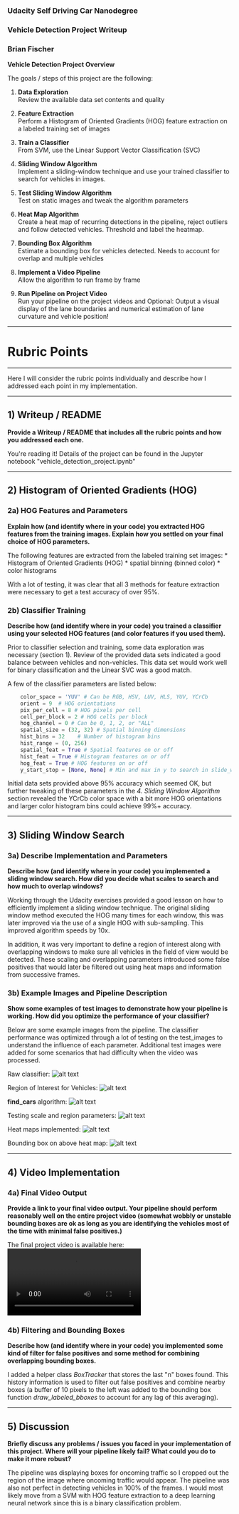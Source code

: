 ### Udacity Self Driving Car Nanodegree
### Vehicle Detection Project Writeup
### Brian Fischer


[//]: # (Image References)
[bounding_box]: ./output_images/bounding_box.jpg
[find_cars_start]: ./output_images/find_cars_start.jpg
[heat_map]: ./output_images/heat_map.jpg
[sliding_window_full_image]: ./output_images/sliding_window_full_image.jpg
[sliding_window_roi]: ./output_images/sliding_window_roi.jpg
[testing_scale_and_region]: ./output_images/testing_scale_and_region.jpg

[project_video_final]: ./project_video_final.mp4


**Vehicle Detection Project Overview**

The goals / steps of this project are the following:

1.  **Data Exploration**  
    Review the available data set contents and quality

2.  **Feature Extraction**  
    Perform a Histogram of Oriented Gradients (HOG) feature extraction on a
    labeled training set of images

3.  **Train a Classifier**  
    From SVM, use the Linear Support Vector Classification (SVC)

4.  **Sliding Window Algorithm**  
    Implement a sliding-window technique and use your trained classifier to
    search for vehicles in images.

5.  **Test Sliding Window Algorithm**  
    Test on static images and tweak the algorithm parameters 

6.  **Heat Map Algorithm**  
    Create a heat map of recurring detections in the pipeline, reject outliers
    and follow detected vehicles. Threshold and label the heatmap. 

7.  **Bounding Box Algorithm**  
    Estimate a bounding box for vehicles detected. Needs to account for overlap
    and multiple vehicles 

8.  **Implement a Video Pipeline**  
    Allow the algorithm to run frame by frame 

9.  **Run Pipeline on Project Video**  
    Run your pipeline on the project videos and Optional: Output a visual
    display of the lane boundaries and numerical estimation of lane curvature
    and vehicle position!

------
# Rubric Points
------

Here I will consider the rubric points individually and describe how I addressed
each point in my implementation.

-------------------
## 1) Writeup / README

**Provide a Writeup / README that includes all the rubric points and how you
addressed each one.**

You're reading it! Details of the project can be found in the Jupyter notebook
"vehicle_detection_project.ipynb"

----------------------------------------
## 2) Histogram of Oriented Gradients (HOG)


### 2a) HOG Features and Parameters

**Explain how (and identify where in your code) you extracted HOG features from
the training images. Explain how you settled on your final choice of HOG
parameters.**

The following features are extracted from the labeled training set images: \*
Histogram of Oriented Gradients (HOG) \* spatial binning (binned color) \* color
histograms

With a lot of testing, it was clear that all 3 methods for feature extraction
were necessary to get a test accuracy of over 95%.

### 2b) Classifier Training

**Describe how (and identify where in your code) you trained a classifier using
your selected HOG features (and color features if you used them).**

Prior to classifier selection and training, some data exploration was necessary
(section 1). Review of the provided data sets indicated a good balance between
vehicles and non-vehicles. This data set would work well for binary
classification and the Linear SVC was a good match.

A few of the classifier parameters are listed below:

```python
    color_space = 'YUV' # Can be RGB, HSV, LUV, HLS, YUV, YCrCb
    orient = 9  # HOG orientations
    pix_per_cell = 8 # HOG pixels per cell
    cell_per_block = 2 # HOG cells per block
    hog_channel = 0 # Can be 0, 1, 2, or "ALL"
    spatial_size = (32, 32) # Spatial binning dimensions
    hist_bins = 32    # Number of histogram bins
    hist_range = (0, 256)
    spatial_feat = True # Spatial features on or off
    hist_feat = True # Histogram features on or off
    hog_feat = True # HOG features on or off
    y_start_stop = [None, None] # Min and max in y to search in slide_window()
```

Initial data sets provided above 95% accuracy which seemed OK, but further
tweaking of these parameters in the *4. Sliding Window Algorithm* section
revealed the YCrCb color space with a bit more HOG orientations and larger color
histogram bins could achieve 99%+ accuracy.

------------------------
## 3) Sliding Window Search

### 3a) Describe Implementation and Parameters

**Describe how (and identify where in your code) you implemented a sliding
window search. How did you decide what scales to search and how much to overlap
windows?**

Working through the Udacity exercises provided a good lesson on how to
efficiently implement a sliding window technique. The original sliding window
method executed the HOG many times for each window, this was later improved via
the use of a single HOG with sub-sampling. This improved algorithm speeds by
10x.

In addition, it was very important to define a region of interest along with
overlapping windows to make sure all vehicles in the field of view would be
detected. These scaling and overlapping parameters introduced some false
positives that would later be filtered out using heat maps and information from
successive frames.


### 3b) Example Images and Pipeline Description

**Show some examples of test images to demonstrate how your pipeline is working.
How did you optimize the performance of your classifier?**

Below are some example images from the pipeline.  The classifier performance was optimized through a lot of testing on the test_images to understand the influence of each parameter.  Additional test images were added for some scenarios that had difficulty when the video was processed.

Raw classifier:
![alt text][sliding_window_full_image]

Region of Interest for Vehicles:
![alt text][sliding_window_roi]

**find_cars** algorithm:
![alt text][find_cars_start]

Testing scale and region parameters:
![alt text][testing_scale_and_region]

Heat maps implemented:
![alt text][heat_map]

Bounding box on above heat map:
![alt text][bounding_box]

-----------------------
## 4) Video Implementation


### 4a) Final Video Output

**Provide a link to your final video output. Your pipeline should perform
reasonably well on the entire project video (somewhat wobbly or unstable
bounding boxes are ok as long as you are identifying the vehicles most of the
time with minimal false positives.)**

The final project video is available here:
![alt text][project_video_final]

### 4b) Filtering and Bounding Boxes

**Describe how (and identify where in your code) you implemented some kind of
filter for false positives and some method for combining overlapping bounding
boxes.**

I added a helper class *BoxTracker* that stores the last "n" boxes found.  This history information is used to filter out false positives and combine nearby boxes (a buffer of 10 pixels to the left was added to the bounding box function *draw_labeled_bboxes* to account for any lag of this averaging).

-------------
## 5) Discussion

**Briefly discuss any problems / issues you faced in your implementation of this
project. Where will your pipeline likely fail? What could you do to make it more
robust?**

The pipeline was displaying boxes for oncoming traffic so I cropped out the region of the image where oncoming traffic would appear.
The pipeline was also not perfect in detecting vehicles in 100% of the frames.  I would most likely move from a SVM with HOG feature extraction to a deep learning neural network since this is a binary classification problem.
